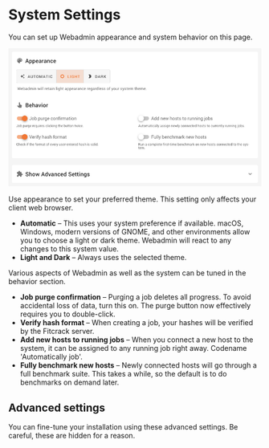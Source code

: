 System Settings
===============

You can set up Webadmin appearance and system behavior on this page.

![Settings page](../_media/img/mng-sys/settings.png)

Use appearance to set your preferred theme. This setting only affects your client web browser.

- __Automatic__ – This uses your system preference if available. macOS, Windows, modern versions of GNOME, and other environments allow you to choose a light or dark theme. Webadmin will react to any changes to this system value.
- __Light and Dark__ – Always uses the selected theme.

Various aspects of Webadmin as well as the system can be tuned in the behavior section.

- __Job purge confirmation__ – Purging a job deletes all progress. To avoid accidental loss of data, turn this on. The purge button now effectively requires you to double-click.
- __Verify hash format__ – When creating a job, your hashes will be verified by the Fitcrack server.
- __Add new hosts to running jobs__ – When you connect a new host to the system, it can be assigned to any running job right away. Codename 'Automatically job'.
- __Fully benchmark new hosts__ – Newly connected hosts will go through a full benchmark suite. This takes a while, so the default is to do benchmarks on demand later.


Advanced settings
-----------------

You can fine-tune your installation using these advanced settings. Be careful, these are hidden for a reason.
